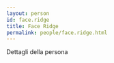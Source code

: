 ```yaml
---
layout: person
id: face.ridge
title: Face Ridge
permalink: people/face.ridge.html
---
```


Dettagli della persona